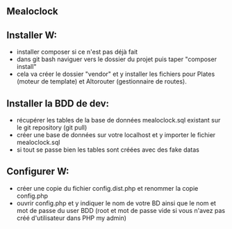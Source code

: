 ## Mealoclock

## Installer W:
* installer composer si ce n'est pas déjà fait
* dans git bash naviguer vers le dossier du projet puis taper "composer install"
* cela va créer le dossier "vendor" et y installer les fichiers pour Plates (moteur de template) et Altorouter (gestionnaire de routes).

## Installer la BDD de dev:
* récupérer les tables de la base de données mealoclock.sql existant sur le git repository (git pull)
* créer une base de données sur votre localhost et y importer le fichier mealoclock.sql
* si tout se passe bien les tables sont créées avec des fake datas

## Configurer W:
* créer une copie du fichier config.dist.php et renommer la copie config.php
* ouvrir config.php et y indiquer le nom de votre BD ainsi que le nom et mot de passe du user BDD (root et mot de passe vide si vous n'avez pas créé d'utilisateur dans PHP my admin)
